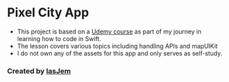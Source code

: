 # Pixel City App

* This project is based on a [Udemy course](https://www.udemy.com/devslopes-ios11/) as part of my journey in learning how to code in Swift.
* The lesson covers various topics including handling APIs and mapUIKit
* I do not own any of the assets for this app and only serves as self-study.

### Created by [IasJem](https://github.com/iasjem)